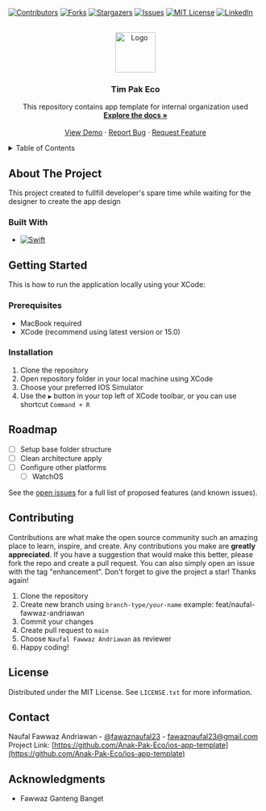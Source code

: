 <a name="readme-top"></a>

<!-- PROJECT SHIELDS -->
[![Contributors][contributors-shield]][contributors-url]
[![Forks][forks-shield]][forks-url]
[![Stargazers][stars-shield]][stars-url]
[![Issues][issues-shield]][issues-url]
[![MIT License][license-shield]][license-url]
[![LinkedIn][linkedin-shield]][linkedin-url]

<!-- PROJECT LOGO -->
<br />
<div align="center">
  <a href="https://github.com/Anak-Pak-Eco/ios-app-template">
    <img src="https://i.pinimg.com/originals/8f/50/63/8f50630ae0e1775196e4c270c573ce67.png" alt="Logo" width="80" height="80">
  </a>

<h3 align="center">Tim Pak Eco</h3>
  <p align="center">
    This repository contains app template for internal organization used
    <br />
    <a href="https://github.com/Anak-Pak-Eco/ios-app-template"><strong>Explore the docs »</strong></a>
    <br />
    <br />
    <a href="https://github.com/Anak-Pak-Eco/ios-app-template">View Demo</a>
    ·
    <a href="https://github.com/Anak-Pak-Eco/ios-app-template/issues">Report Bug</a>
    ·
    <a href="https://github.com/Anak-Pak-Eco/ios-app-template/issues">Request Feature</a>
  </p>
</div>



<!-- TABLE OF CONTENTS -->
<details>
  <summary>Table of Contents</summary>
  <ol>
    <li>
      <a href="#about-the-project">About The Project</a>
      <ul>
        <li><a href="#built-with">Built With</a></li>
      </ul>
    </li>
    <li>
      <a href="#getting-started">Getting Started</a>
      <ul>
        <li><a href="#prerequisites">Prerequisites</a></li>
        <li><a href="#installation">Installation</a></li>
      </ul>
    </li>
    <li><a href="#usage">Usage</a></li>
    <li><a href="#roadmap">Roadmap</a></li>
    <li><a href="#contributing">Contributing</a></li>
    <li><a href="#license">License</a></li>
    <li><a href="#contact">Contact</a></li>
    <li><a href="#acknowledgments">Acknowledgments</a></li>
  </ol>
</details>



<!-- ABOUT THE PROJECT -->
## About The Project
This project created to fullfill developer's spare time while waiting for the designer to create the app design

### Built With
* [![Swift][Swift]][Swift-url]

<!-- GETTING STARTED -->
## Getting Started
This is how to run the application locally using your XCode:

### Prerequisites
* MacBook required
* XCode (recommend using latest version or 15.0)

### Installation
1. Clone the repository
2. Open repository folder in your local machine using XCode
3. Choose your preferred IOS Simulator
4. Use the ```▶️``` button in your top left of XCode toolbar, or you can use shortcut ```Command + R```

<!-- ROADMAP -->
## Roadmap
- [ ] Setup base folder structure
- [ ] Clean architecture apply
- [ ] Configure other platforms
  - [ ] WatchOS

See the [open issues](https://github.com/github_username/repo_name/issues) for a full list of proposed features (and known issues).

<!-- CONTRIBUTING -->
## Contributing
Contributions are what make the open source community such an amazing place to learn, inspire, and create. Any contributions you make are **greatly appreciated**.
If you have a suggestion that would make this better, please fork the repo and create a pull request. You can also simply open an issue with the tag "enhancement".
Don't forget to give the project a star! Thanks again!

1. Clone the repository
2. Create new branch using ```branch-type/your-name``` example: feat/naufal-fawwaz-andriawan
3. Commit your changes
4. Create pull request to ```main```
5. Choose ```Naufal Fawwaz Andriawan``` as reviewer
6. Happy coding!

<!-- LICENSE -->
## License
Distributed under the MIT License. See `LICENSE.txt` for more information.

<!-- CONTACT -->
## Contact
Naufal Fawwaz Andriawan - [@fawaznaufal23](https://twitter.com/fawaznaufal23) - fawaznaufal23@gmail.com
Project Link: [https://github.com/Anak-Pak-Eco/ios-app-template](https://github.com/Anak-Pak-Eco/ios-app-template)

<!-- ACKNOWLEDGMENTS -->
## Acknowledgments

* Fawwaz Ganteng Banget

<!-- MARKDOWN LINKS & IMAGES -->
[contributors-shield]: https://img.shields.io/github/contributors/Anak-Pak-Eco/ios-app-template.svg?style=for-the-badge
[contributors-url]: https://github.com/Anak-Pak-Eco/ios-app-template/graphs/contributors
[forks-shield]: https://img.shields.io/github/forks/Anak-Pak-Eco/ios-app-template.svg?style=for-the-badge
[forks-url]: https://github.com/Anak-Pak-Eco/ios-app-template/network/members
[stars-shield]: https://img.shields.io/github/stars/Anak-Pak-Eco/ios-app-template.svg?style=for-the-badge
[stars-url]: https://github.com/Anak-Pak-Eco/ios-app-template/stargazers
[issues-shield]: https://img.shields.io/github/issues/Anak-Pak-Eco/ios-app-template.svg?style=for-the-badge
[issues-url]: https://github.com/Anak-Pak-Eco/ios-app-template/issues
[license-shield]: https://img.shields.io/github/license/Anak-Pak-Eco/ios-app-template.svg?style=for-the-badge
[license-url]: https://github.com/Anak-Pak-Eco/ios-app-template/blob/master/LICENSE.txt
[linkedin-shield]: https://img.shields.io/badge/-LinkedIn-black.svg?style=for-the-badge&logo=linkedin&colorB=555
[linkedin-url]: https://linkedin.com/in/naufal-fawwaz-andriawan
[Swift]: https://img.shields.io/badge/swift-E55604?style=for-the-badge&logo=swift&logoColor=white
[Swift-url]: https://developer.apple.com/swift/

